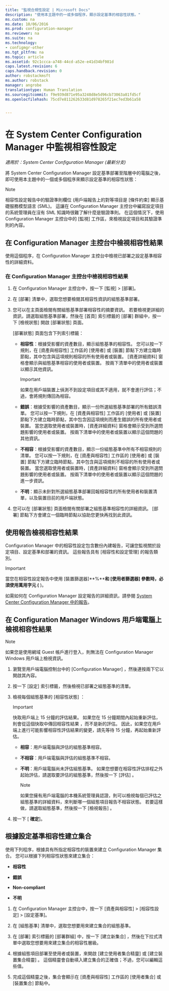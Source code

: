 ```yaml
---
title: "監視合規性設定 | Microsoft Docs"
description: "使用本主題中的一或多個程序，顯示設定基準的相容性狀態。"
ms.custom: na
ms.date: 10/06/2016
ms.prod: configuration-manager
ms.reviewer: na
ms.suite: na
ms.technology:
- configmgr-other
ms.tgt_pltfrm: na
ms.topic: article
ms.assetid: 92c1ccca-a748-44cd-a52e-e41d34bf981d
caps.latest.revision: 6
caps.handback.revision: 0
author: robstackmsft
ms.author: robstack
manager: angrobe
translationtype: Human Translation
ms.sourcegitcommit: f9e939d871e95a3248d8e5d96cb73063a81fd5cf
ms.openlocfilehash: 75cd7e811262633d81d978265f21ec7ed3b61a58


---
```

# <a name="monitor-compliance-settings-in-system-center-configuration-manager"></a>在 System Center Configuration Manager 中監視相容性設定

*適用於：System Center Configuration Manager (最新分支)*

將 System Center Configuration Manager 設定基準部署至階層中的電腦之後，即可使用本主題中的一個或多個程序來顯示設定基準的相容性狀態：

> [!NOTE]  
>  相容性設定報告中的驗證準則欄位 (用戶端報告上的對等項目是 [條件約束] 顯示基礎服務模型語言 (SML)。 這讓在 Configuration Manager 主控台中編寫設定項目的系統管理員在沒有 SML 知識時很難了解什麼是驗證準則。 在這個情況下，使用 Configuration Manager 主控台中的 [監視] 工作區，來檢視設定項目和其驗證準則的內容。  

##  <a name="view-compliance-results-in-the-configuration-manager-console"></a>在 Configuration Manager 主控台中檢視相容性結果  
 使用這個程序，在 Configuration Manager 主控台中檢視已部署之設定基準相容性的詳細資料。  

### <a name="view-compliance-results-in-the-configuration-manager-console"></a>在 Configuration Manager 主控台中檢視相容性結果  

1.  在 Configuration Manager 主控台中，按一下 [監視] > [部署]。  

3.  在 [部署]  清單中，選取您想要檢閱其相容性資訊的組態基準部署。  

4.  您可以在主頁面檢閱有關組態基準部署相容性的摘要資訊。 若要檢視更詳細的資訊，請選取組態基準部署，然後在 [首頁]  索引標籤的 [部署]  群組中，按一下 [檢視狀態]  開啟 [部署狀態]  頁面。  

     [部署狀態]  頁面包含下列索引標籤：  

    -   **相容性**：根據受影響的資產數目，顯示組態基準的相容性。 您可以按一下規則，在 [資產與相容性]  工作區的 [使用者]  或 [裝置]  節點下方建立臨時節點，其中包含與這項規則相容的所有使用者或裝置。 [資產詳細資料]  窗格會顯示與組態基準相容的使用者或裝置。 按兩下清單中的使用者或裝置以顯示其他資訊。  

        > [!IMPORTANT]  
        >  如果在用戶端裝置上偵測不到設定項目或其不適用，就不會進行評估；不過，會將規則傳回為相容。  

    -   **錯誤**：根據受影響的資產數目，顯示一份所選組態基準部署的所有錯誤清單。 您可以按一下規則，在 [資產與相容性]  工作區的 [使用者]  或 [裝置]  節點下方建立臨時節點，其中包含因這項規則而產生錯誤的所有使用者或裝置。 當您選取使用者或裝置時，[資產詳細資料]  窗格會顯示受到所選問題影響的使用者或裝置。 按兩下清單中的使用者或裝置以顯示這個問題的其他資訊。  

    -   **不相容**：根據受影響的資產數目，顯示一份組態基準中所有不相容規則的清單。 您可以按一下規則，在 [資產與相容性]  工作區的 [使用者]  或 [裝置]  節點下方建立臨時節點，其中包含與這項規則不相容的所有使用者或裝置。 當您選取使用者或裝置時，[資產詳細資料]  窗格會顯示受到所選問題影響的使用者或裝置。 按兩下清單中的使用者或裝置以顯示這個問題的進一步資訊。  

    -   **不明**：顯示未針對所選組態基準部署回報相容性的所有使用者和裝置清單，以及裝置目前的用戶端狀態。  

5.  您可以在 [部署狀態]  頁面檢閱有關部署之組態基準相容性的詳細資訊。 [部署]  節點下方會建立一個臨時節點以協助您更快再找到此資訊。  

##  <a name="view-compliance-results-by-using-reports"></a>使用報告檢視相容性結果  
 Configuration Manager 中的相容性設定包含數份內建報告，可讓您監視關於設定項目、設定基準和部署的資訊。 這些報告具有 [相容性和設定管理] 的報告類別。  

> [!IMPORTANT]  
>  當您在相容性設定報告中使用 [裝置篩選器]**%****和 [使用者篩選器] 參數時，必須使用萬用字元 (** )。  

 如需如何在 Configuration Manager 設定報告的詳細資訊，請參閱 [System Center Configuration Manager 中的報告](../../core/servers/manage/reporting.md)。  

##  <a name="view-compliance-results-on-a-configuration-manager-windows-client-computer"></a>在 Configuration Manager Windows 用戶端電腦上檢視相容性結果

> [!NOTE]  
>  如果您是使用網域 Guest 帳戶進行登入，則無法在 Configuration Manager Windows 用戶端上檢視資訊。    

1.  瀏覽至用戶端電腦控制台中的 [Configuration Manager]  ，然後連按兩下它以開啟其內容。  

2.  按一下 [設定]  索引標籤，然後檢視已部署之組態基準的清單。  

3.  檢視每個組態基準的 [相容性狀態]  ：  

    > [!IMPORTANT]  
    >  快取用戶端上 15 分鐘的評估結果。 如果您在 15 分鐘期間內起始重新評估，則會從這個快取中傳回相容性結果 ，而不是新的評估。 因此，如果您在用戶端上進行可能影響相容性評估結果的變更，請先等待 15 分鐘，再起始重新評估。  

    -   **相容**：用戶端電腦與評估的組態基準相容。  

    -   **不相容**：用戶端電腦與評估的組態基準不相容。  

    -   **不明**：用戶端電腦尚未評估組態基準。 如果您想要在相容性評估排程之外起始評估，請選取要評估的組態基準，然後按一下 [評估] 。  

        > [!NOTE]  
        >  如果您擁有用戶端電腦的本機系統管理員認證，則可以檢視每個已評估之組態基準的詳細資料，來判斷哪一個組態項目報告不相容狀態。 若要這樣做，請選取組態基準，然後按一下 [檢視報告] 。  

4.  按一下 [ **確定**]。  

##  <a name="create-collections-based-on-configuration-baseline-compliance"></a>根據設定基準相容性建立集合  
 使用下列程序，根據具有所指定相容性的裝置來建立 Configuration Manager 集合。 您可以根據下列相容性狀態來建立集合：  

-   **相容性**  

-   **錯誤**  

-   **Non-compliant**  

-   **不明**  

1.  在 Configuration Manager 主控台中，按一下 [資產與相容性] > [相容性設定] > [設定基準]。  

3.  在 [組態基準]  清單中，選取您想要用來建立集合的組態基準。  

4.  在 [部署]  索引標籤的 [部署群組] 中，按一下 [建立新集合]  ，然後在下拉式清單中選取您想要用來建立集合的相容性層級。  

5.  根據組態項目部署至使用者或裝置，來開啟 [建立使用者集合精靈]  或 [建立裝置集合精靈]  。 這個精靈會自動填入建立集合的正確值；不過，您可以編輯這些值。  

6.  完成這個精靈之後，集合會顯示在 [資產與相容性]  工作區的 [使用者集合]  或 [裝置集合]  節點中。  



<!--HONumber=Dec16_HO3-->


